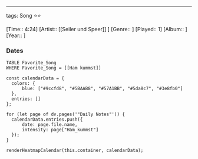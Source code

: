 ---
tags: Song ⭐⭐ 

[Time:: 4:24]
[Artist:: [[Seiler und Speer]] ]
[Genre:: ]
[Played:: 1]
[Album:: ]
[Year:: ]
### Dates
````dataview
TABLE Favorite_Song
WHERE Favorite_Song = [[Ham kummst]]
````
  ```dataviewjs
const calendarData = { 
	colors: { 
		blue: ["#9ccfd8", "#5BAAB8", "#57A1BB", "#5da8c7", "#3e8fb0"] 
	}, 
	entries: [] 
}; 

for (let page of dv.pages('"Daily Notes"')) { 
	calendarData.entries.push({ 
		date: page.file.name, 
		intensity: page["Ham_kummst"]
	}); 
} 

renderHeatmapCalendar(this.container, calendarData);
```
